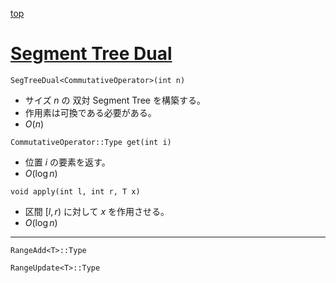 [top](../README.md)

# [Segment Tree Dual](./segtd.hpp)

`SegTreeDual<CommutativeOperator>(int n)`
- サイズ $n$ の 双対 Segment Tree を構築する。
- 作用素は可換である必要がある。
- $O(n)$

`CommutativeOperator::Type get(int i)`
- 位置 $i$ の要素を返す。
- $O(\log{n})$

`void apply(int l, int r, T x)`
- 区間 $[l, r)$ に対して $x$ を作用させる。
- $O(\log{n})$

---

`RangeAdd<T>::Type`

`RangeUpdate<T>::Type`